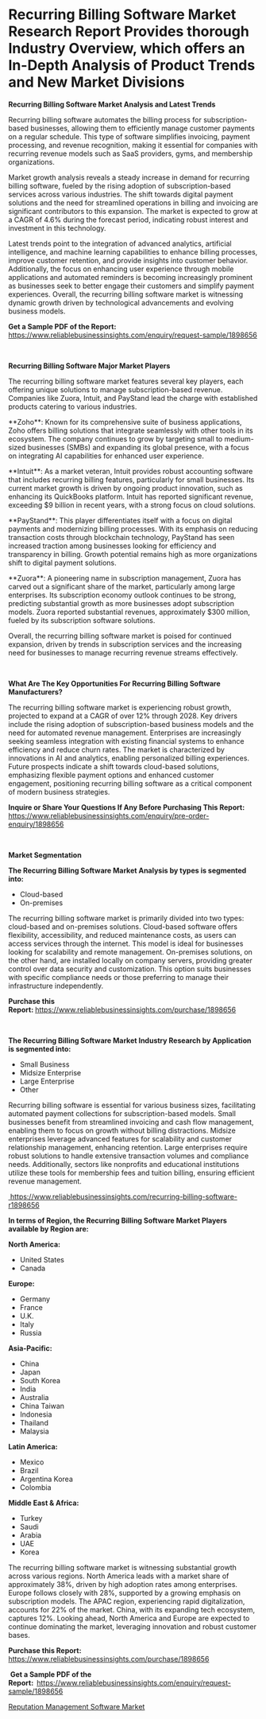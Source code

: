 <p><h1>Recurring Billing Software Market Research Report Provides thorough Industry Overview, which offers an In-Depth Analysis of Product Trends and New Market Divisions</h1></p><p><strong>Recurring Billing Software Market Analysis and Latest Trends</strong></p>
<p><p>Recurring billing software automates the billing process for subscription-based businesses, allowing them to efficiently manage customer payments on a regular schedule. This type of software simplifies invoicing, payment processing, and revenue recognition, making it essential for companies with recurring revenue models such as SaaS providers, gyms, and membership organizations.</p><p>Market growth analysis reveals a steady increase in demand for recurring billing software, fueled by the rising adoption of subscription-based services across various industries. The shift towards digital payment solutions and the need for streamlined operations in billing and invoicing are significant contributors to this expansion. The market is expected to grow at a CAGR of 4.6% during the forecast period, indicating robust interest and investment in this technology.</p><p>Latest trends point to the integration of advanced analytics, artificial intelligence, and machine learning capabilities to enhance billing processes, improve customer retention, and provide insights into customer behavior. Additionally, the focus on enhancing user experience through mobile applications and automated reminders is becoming increasingly prominent as businesses seek to better engage their customers and simplify payment experiences. Overall, the recurring billing software market is witnessing dynamic growth driven by technological advancements and evolving business models.</p></p>
<p><strong>Get a Sample PDF of the Report:&nbsp;</strong> <a href="https://www.reliablebusinessinsights.com/enquiry/request-sample/1898656?utm_campaign=2290&utm_medium=2&utm_source=Github&utm_content=ia&utm_term=09032025&utm_id=recurring-billing-software">https://www.reliablebusinessinsights.com/enquiry/request-sample/1898656</a></p>
<p>&nbsp;</p>
<p><strong>Recurring Billing Software Major Market Players</strong></p>
<p><p>The recurring billing software market features several key players, each offering unique solutions to manage subscription-based revenue. Companies like Zuora, Intuit, and PayStand lead the charge with established products catering to various industries.</p><p>**Zoho**: Known for its comprehensive suite of business applications, Zoho offers billing solutions that integrate seamlessly with other tools in its ecosystem. The company continues to grow by targeting small to medium-sized businesses (SMBs) and expanding its global presence, with a focus on integrating AI capabilities for enhanced user experience.</p><p>**Intuit**: As a market veteran, Intuit provides robust accounting software that includes recurring billing features, particularly for small businesses. Its current market growth is driven by ongoing product innovation, such as enhancing its QuickBooks platform. Intuit has reported significant revenue, exceeding $9 billion in recent years, with a strong focus on cloud solutions.</p><p>**PayStand**: This player differentiates itself with a focus on digital payments and modernizing billing processes. With its emphasis on reducing transaction costs through blockchain technology, PayStand has seen increased traction among businesses looking for efficiency and transparency in billing. Growth potential remains high as more organizations shift to digital payment solutions.</p><p>**Zuora**: A pioneering name in subscription management, Zuora has carved out a significant share of the market, particularly among large enterprises. Its subscription economy outlook continues to be strong, predicting substantial growth as more businesses adopt subscription models. Zuora reported substantial revenues, approximately $300 million, fueled by its subscription software solutions.</p><p>Overall, the recurring billing software market is poised for continued expansion, driven by trends in subscription services and the increasing need for businesses to manage recurring revenue streams effectively.</p></p>
<p>&nbsp;</p>
<p><strong>What Are The Key Opportunities For Recurring Billing Software Manufacturers?</strong></p>
<p><p>The recurring billing software market is experiencing robust growth, projected to expand at a CAGR of over 12% through 2028. Key drivers include the rising adoption of subscription-based business models and the need for automated revenue management. Enterprises are increasingly seeking seamless integration with existing financial systems to enhance efficiency and reduce churn rates. The market is characterized by innovations in AI and analytics, enabling personalized billing experiences. Future prospects indicate a shift towards cloud-based solutions, emphasizing flexible payment options and enhanced customer engagement, positioning recurring billing software as a critical component of modern business strategies.</p></p>
<p><strong>Inquire or Share Your Questions If Any Before Purchasing This Report:</strong> <a href="https://www.reliablebusinessinsights.com/enquiry/pre-order-enquiry/1898656?utm_campaign=2290&utm_medium=2&utm_source=Github&utm_content=ia&utm_term=09032025&utm_id=recurring-billing-software">https://www.reliablebusinessinsights.com/enquiry/pre-order-enquiry/1898656</a></p>
<p>&nbsp;</p>
<p><strong>Market Segmentation</strong></p>
<p><strong>The Recurring Billing Software Market Analysis by types is segmented into:</strong></p>
<p><ul><li>Cloud-based</li><li>On-premises</li></ul></p>
<p><p>The recurring billing software market is primarily divided into two types: cloud-based and on-premises solutions. Cloud-based software offers flexibility, accessibility, and reduced maintenance costs, as users can access services through the internet. This model is ideal for businesses looking for scalability and remote management. On-premises solutions, on the other hand, are installed locally on company servers, providing greater control over data security and customization. This option suits businesses with specific compliance needs or those preferring to manage their infrastructure independently.</p></p>
<p><strong>Purchase this Report:&nbsp;</strong><a href="https://www.reliablebusinessinsights.com/purchase/1898656?utm_campaign=2290&utm_medium=2&utm_source=Github&utm_content=ia&utm_term=09032025&utm_id=recurring-billing-software">https://www.reliablebusinessinsights.com/purchase/1898656</a></p>
<p>&nbsp;</p>
<p><strong>The Recurring Billing Software Market Industry Research by Application is segmented into:</strong></p>
<p><ul><li>Small Business</li><li>Midsize Enterprise</li><li>Large Enterprise</li><li>Other</li></ul></p>
<p><p>Recurring billing software is essential for various business sizes, facilitating automated payment collections for subscription-based models. Small businesses benefit from streamlined invoicing and cash flow management, enabling them to focus on growth without billing distractions. Midsize enterprises leverage advanced features for scalability and customer relationship management, enhancing retention. Large enterprises require robust solutions to handle extensive transaction volumes and compliance needs. Additionally, sectors like nonprofits and educational institutions utilize these tools for membership fees and tuition billing, ensuring efficient revenue management.</p></p>
<p><a href="https://www.reliablebusinessinsights.com/recurring-billing-software-r1898656?utm_campaign=2290&utm_medium=2&utm_source=Github&utm_content=ia&utm_term=09032025&utm_id=recurring-billing-software">&nbsp;https://www.reliablebusinessinsights.com/recurring-billing-software-r1898656</a></p>
<p><strong>In terms of Region, the Recurring Billing Software Market Players available by Region are:</strong></p>
<p>
    <p> <strong> North America: </strong>
        <ul>
            <li>United States</li>
            <li>Canada</li>
        </ul>
        </p> 
    <p> <strong> Europe: </strong>
        <ul>
            <li>Germany</li>
            <li>France</li>
            <li>U.K.</li>
            <li>Italy</li>
            <li>Russia</li>
        </ul>
        </p> 
    <p> <strong> Asia-Pacific: </strong>
        <ul>
            <li>China</li>
            <li>Japan</li>
            <li>South Korea</li>
            <li>India</li>
            <li>Australia</li>
            <li>China Taiwan</li>
            <li>Indonesia</li>
            <li>Thailand</li>
            <li>Malaysia</li>
        </ul>
        </p> 
    <p> <strong> Latin America: </strong>
        <ul>
            <li>Mexico</li>
            <li>Brazil</li>
            <li>Argentina Korea</li>
            <li>Colombia</li>
        </ul>
        </p> 
    <p> <strong> Middle East & Africa: </strong>
        <ul>
            <li>Turkey</li>
            <li>Saudi</li>
            <li>Arabia</li>
            <li>UAE</li>
            <li>Korea</li>
        </ul>
    </p>
    </p>
<p><p>The recurring billing software market is witnessing substantial growth across various regions. North America leads with a market share of approximately 38%, driven by high adoption rates among enterprises. Europe follows closely with 28%, supported by a growing emphasis on subscription models. The APAC region, experiencing rapid digitalization, accounts for 22% of the market. China, with its expanding tech ecosystem, captures 12%. Looking ahead, North America and Europe are expected to continue dominating the market, leveraging innovation and robust customer bases.</p></p>
<p><strong>Purchase this Report: </strong><a href="https://www.reliablebusinessinsights.com/purchase/1898656?utm_campaign=2290&utm_medium=2&utm_source=Github&utm_content=ia&utm_term=09032025&utm_id=recurring-billing-software">https://www.reliablebusinessinsights.com/purchase/1898656</a></p>
<p>&nbsp;<strong>Get a Sample PDF of the Report:&nbsp;&nbsp;</strong><a href="https://www.reliablebusinessinsights.com/enquiry/request-sample/1898656?utm_campaign=2290&utm_medium=2&utm_source=Github&utm_content=ia&utm_term=09032025&utm_id=recurring-billing-software">https://www.reliablebusinessinsights.com/enquiry/request-sample/1898656</a></p>
<p><strong></strong></p>
<p><p><a href="https://github.com/klindsey95/Market-Research-Report-List-1/blob/main/reputation-management-software-market.md?utm_campaign=2290&utm_medium=2&utm_source=Github&utm_content=ia&utm_term=09032025&utm_id=recurring-billing-software">Reputation Management Software Market</a></p></p>
